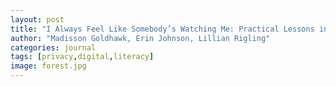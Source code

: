 ```yaml
---
layout: post
title: "I Always Feel Like Somebody’s Watching Me: Practical Lessons in Digital Privacy"
author: "Madisson Goldhawk, Erin Johnson, Lillian Rigling"
categories: journal
tags: [privacy,digital,literacy]
image: forest.jpg
---
```

